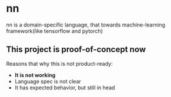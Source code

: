 # nn

nn is a domain-specific language, that towards machine-learning framework(like tensorflow and pytorch)

## This project is proof-of-concept now

Reasons that why this is not product-ready:
- **It is not working**
- Language spec is not clear
- It has expected behavior, but still in head
